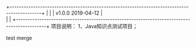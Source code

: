 +-------------------------------------------------------------------------------------------+
|																							|
|							v1.0.0	    		2019-04-12									|			
|																							|
+-------------------------------------------------------------------------------------------+
项目说明：
	1、Java知识点测试项目；
	


test merge



